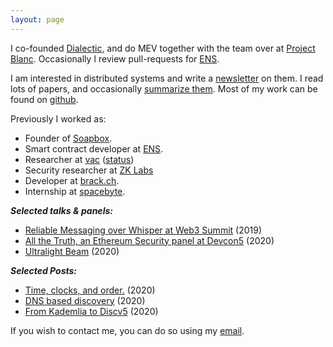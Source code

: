 ```yaml
---
layout: page
---
```

I co-founded [Dialectic](http://dialectic.ch/), and do MEV together with the team over at [Project Blanc](http://projectblanc.ch/). Occasionally I review pull-requests for [ENS](https://ens.domains).

I am interested in distributed systems and write a [newsletter](https://distsys.substack.com/) on them. I read lots of papers, and occasionally [summarize them](https://github.com/decanus/research/). Most of my work can be found on [github](https://github.com/decanus/).

Previously I worked as:
 - Founder of [Soapbox](https://soapbox.social).
 - Smart contract developer at [ENS](https://ens.domains).
 - Researcher at [vac](https://vac.dev) ([status](https://status.im))
 - Security researcher at [ZK Labs](https://zklabs.io/) 
 - Developer at [brack.ch](https://brack.ch).
 - Internship at [spacebyte](https://spacebyte.com/).

***Selected talks & panels:***

- [Reliable Messaging over Whisper at Web3 Summit](https://www.youtube.com/watch?v=WMPw0dNyNmM) (2019)
- [All the Truth, an Ethereum Security panel at Devcon5](https://www.youtube.com/watch?v=dHxa7qWZCYo) (2020)
- [Ultralight Beam](https://www.youtube.com/watch?v=OxEYV3fZ6Pk) (2020)

***Selected Posts:***

 - [Time, clocks, and order.](./_posts/2020-01-06-time-clocks-and-order.md) (2020)
 - [DNS based discovery](https://vac.dev/dns-based-discovery) (2020)
 - [From Kademlia to Discv5](https://vac.dev/kademlia-to-discv5) (2020)

If you wish to contact me, you can do so using my [email](mailto:dean@eigenmann.me).
